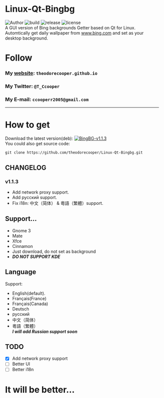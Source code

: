 # Linux-Qt-Bingbg
![Author](https://img.shields.io/badge/Author-Theodore%20Cooper-success.svg)  ![build](https://img.shields.io/badge/build-passing-brightgreen.svg)  ![release](https://img.shields.io/badge/Release-v1.1.3--beta-ff69b4.svg)  ![license](https://img.shields.io/badge/License-GPL--v3-9cf.svg)  
A GUI version of Bing backgrounds Getter based on Qt for Linux.
Automtically get daily wallpaper from www.bing.com and set as your desktop background.

# Follow
### My <a href="https://theodorecooper.github.io" target="_blank">website</a>: `theodorecooper.github.io`
### My Twitter: `@T_Ccooper`
### My E-mail: `ccooperr2005@gmail.com`

---
# How to get
Download the latest version(deb): [![BingBG-v1.1.3](https://img.shields.io/badge/Version-v1.1.3-ff69b4.svg)](https://github.com/theodorecooper/Linux-Qt-Bingbg/releases/download/v1.3.3/Bingbg-Qt-1.1.3.deb)  
You could also get source code:
```shell
git clone https://github.com/theodorecooper/Linux-Qt-Bingbg.git
```
## CHANGELOG
### v1.1.3
* Add network proxy support.
* Add русский support.
* Fix i18n: 中文（简体） & 粵語（繁體）support.

## Support...
* Gnome 3
* Mate
* Xfce
* Cinnamon
* Just download, do not set as background 
* ***DO NOT SUPPORT KDE***

## Language
Support:
* English(default).
* Français(France)
* Français(Canada)
* Deutsch
* русский
* 中文（简体）
* 粵語（繁體）  
***I will add Russian support soon***

## TODO
- [x] Add network proxy support
- [ ] Better UI
- [ ] Better i18n
# It will be better...
